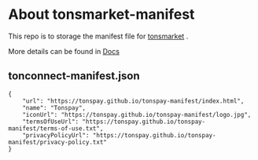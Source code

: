 # About tonsmarket-manifest

This repo is to storage the manifest file for [tonsmarket](https://t.me/tonspay_bot) . 

More details can be found in [Docs](https://docs.tonspay.top/)

## tonconnect-manifest.json

```
{
    "url": "https://tonspay.github.io/tonspay-manifest/index.html",
    "name": "Tonspay",
    "iconUrl": "https://tonspay.github.io/tonspay-manifest/logo.jpg",
    "termsOfUseUrl": "https://tonspay.github.io/tonspay-manifest/terms-of-use.txt",
    "privacyPolicyUrl": "https://tonspay.github.io/tonspay-manifest/privacy-policy.txt"
}
```
